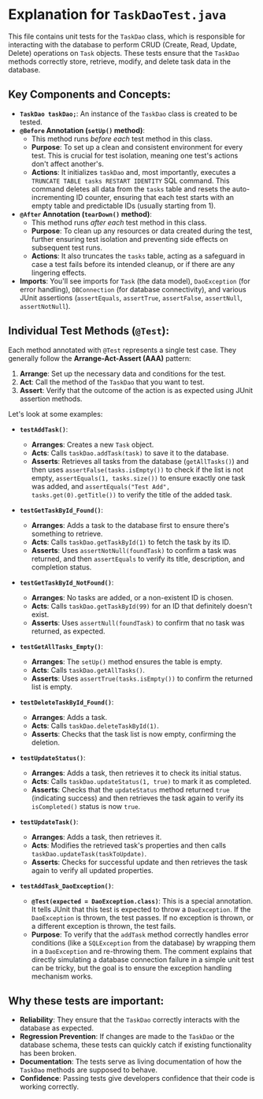 # Explanation for `TaskDaoTest.java`

This file contains unit tests for the `TaskDao` class, which is responsible for interacting with the database to perform CRUD (Create, Read, Update, Delete) operations on `Task` objects. These tests ensure that the `TaskDao` methods correctly store, retrieve, modify, and delete task data in the database.

## Key Components and Concepts:

*   **`TaskDao taskDao;`**: An instance of the `TaskDao` class is created to be tested.
*   **`@Before` Annotation (`setUp()` method)**:
    *   This method runs *before each* test method in this class.
    *   **Purpose**: To set up a clean and consistent environment for every test. This is crucial for test isolation, meaning one test's actions don't affect another's.
    *   **Actions**: It initializes `taskDao` and, most importantly, executes a `TRUNCATE TABLE tasks RESTART IDENTITY` SQL command. This command deletes all data from the `tasks` table and resets the auto-incrementing ID counter, ensuring that each test starts with an empty table and predictable IDs (usually starting from 1).
*   **`@After` Annotation (`tearDown()` method)**:
    *   This method runs *after each* test method in this class.
    *   **Purpose**: To clean up any resources or data created during the test, further ensuring test isolation and preventing side effects on subsequent test runs.
    *   **Actions**: It also truncates the `tasks` table, acting as a safeguard in case a test fails before its intended cleanup, or if there are any lingering effects.
*   **Imports**: You'll see imports for `Task` (the data model), `DaoException` (for error handling), `DBConnection` (for database connectivity), and various JUnit assertions (`assertEquals`, `assertTrue`, `assertFalse`, `assertNull`, `assertNotNull`).

## Individual Test Methods (`@Test`):

Each method annotated with `@Test` represents a single test case. They generally follow the **Arrange-Act-Assert (AAA)** pattern:

1.  **Arrange**: Set up the necessary data and conditions for the test.
2.  **Act**: Call the method of the `TaskDao` that you want to test.
3.  **Assert**: Verify that the outcome of the action is as expected using JUnit assertion methods.

Let's look at some examples:

*   **`testAddTask()`**:
    *   **Arranges**: Creates a new `Task` object.
    *   **Acts**: Calls `taskDao.addTask(task)` to save it to the database.
    *   **Asserts**: Retrieves all tasks from the database (`getAllTasks()`) and then uses `assertFalse(tasks.isEmpty())` to check if the list is not empty, `assertEquals(1, tasks.size())` to ensure exactly one task was added, and `assertEquals("Test Add", tasks.get(0).getTitle())` to verify the title of the added task.

*   **`testGetTaskById_Found()`**:
    *   **Arranges**: Adds a task to the database first to ensure there's something to retrieve.
    *   **Acts**: Calls `taskDao.getTaskById(1)` to fetch the task by its ID.
    *   **Asserts**: Uses `assertNotNull(foundTask)` to confirm a task was returned, and then `assertEquals` to verify its title, description, and completion status.

*   **`testGetTaskById_NotFound()`**:
    *   **Arranges**: No tasks are added, or a non-existent ID is chosen.
    *   **Acts**: Calls `taskDao.getTaskById(99)` for an ID that definitely doesn't exist.
    *   **Asserts**: Uses `assertNull(foundTask)` to confirm that no task was returned, as expected.

*   **`testGetAllTasks_Empty()`**:
    *   **Arranges**: The `setUp()` method ensures the table is empty.
    *   **Acts**: Calls `taskDao.getAllTasks()`.
    *   **Asserts**: Uses `assertTrue(tasks.isEmpty())` to confirm the returned list is empty.

*   **`testDeleteTaskById_Found()`**:
    *   **Arranges**: Adds a task.
    *   **Acts**: Calls `taskDao.deleteTaskById(1)`.
    *   **Asserts**: Checks that the task list is now empty, confirming the deletion.

*   **`testUpdateStatus()`**:
    *   **Arranges**: Adds a task, then retrieves it to check its initial status.
    *   **Acts**: Calls `taskDao.updateStatus(1, true)` to mark it as completed.
    *   **Asserts**: Checks that the `updateStatus` method returned `true` (indicating success) and then retrieves the task again to verify its `isCompleted()` status is now `true`.

*   **`testUpdateTask()`**:
    *   **Arranges**: Adds a task, then retrieves it.
    *   **Acts**: Modifies the retrieved task's properties and then calls `taskDao.updateTask(taskToUpdate)`.
    *   **Asserts**: Checks for successful update and then retrieves the task again to verify all updated properties.

*   **`testAddTask_DaoException()`**:
    *   **`@Test(expected = DaoException.class)`**: This is a special annotation. It tells JUnit that this test is expected to throw a `DaoException`. If the `DaoException` is thrown, the test passes. If no exception is thrown, or a different exception is thrown, the test fails.
    *   **Purpose**: To verify that the `addTask` method correctly handles error conditions (like a `SQLException` from the database) by wrapping them in a `DaoException` and re-throwing them. The comment explains that directly simulating a database connection failure in a simple unit test can be tricky, but the goal is to ensure the exception handling mechanism works.

## Why these tests are important:

*   **Reliability**: They ensure that the `TaskDao` correctly interacts with the database as expected.
*   **Regression Prevention**: If changes are made to the `TaskDao` or the database schema, these tests can quickly catch if existing functionality has been broken.
*   **Documentation**: The tests serve as living documentation of how the `TaskDao` methods are supposed to behave.
*   **Confidence**: Passing tests give developers confidence that their code is working correctly.